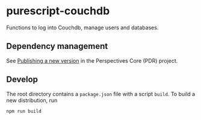 # purescript-couchdb

Functions to log into Couchdb, manage users and databases.

## Dependency management
See [Publishing a new version](https://github.com/joopringelberg/perspectives-core/blob/master/technical%20readme.md#publishing-a-new-version) in the Perspectives Core (PDR) project.

## Develop
The root directory contains a `package.json` file with a script `build`. To build a new distribution, run

```
npm run build
```
